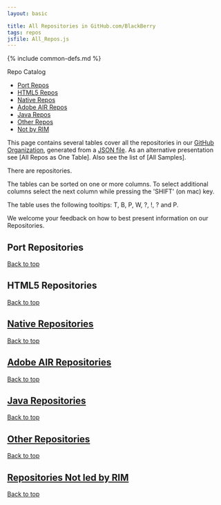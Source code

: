 ```yaml
---
layout: basic

title: All Repositories in GitHub.com/BlackBerry
tags: repos
jsfile: All_Repos.js
---
```

{% include common-defs.md %}

<div id='right'>
<div class='caption'>Repo Catalog</div>
<ul>
<li><a href="#repoPorts">Port Repos</a></li>
<li><a href="#repoHtml5">HTML5 Repos</a></li>
<li><a href="#repoNative">Native Repos</a></li>
<li><a href="#repoAir">Adobe AIR Repos</a></li>
<li><a href="#repoJava">Java Repos</a></li>
<li><a href="#repoOther">Other Repos</a></li>
<li><a href="#repoNotRim">Not by RIM</a></li>
</ul>
</div>

This page contains several tables cover all the repositories in our [GitHub Organization](http://github.com/blackberry),
generated from a [JSON file](All_Repos.json). As an alternative presentation see [All Repos as One Table].
Also see the list of [All Samples].

<p>
There are <span style='font-size:140%;' id='stats-repocount'><!-- dynamic content --></span> repositories.
</p>

The tables can be sorted on one or more columns.  To select additional
columns select the next column while pressing the 'SHIFT' (on mac) key.

The table uses the following tooltips:
<span class="question" tip="(Repo column) A list of 'tags' characterizing this repo (useful?)">T</span>, 
<span class="question" tip="(Repo column) Extra information on the branches in the repository">B</span>,
<span class="question" tip="(Repo column) Repo has Pages">P</span>,
<span class="question" tip="(Repo column) Repo has a Wiki">W</span>,
<span class="question" tip="(Desc column) Extra details on the repository">?</span>,
<span class="warning" tip="(Desc column) Issues to resolve">!</span>,
<span class="question" tip="(in BB10 column) Ported to PlayBook but not yet tested on BB10">?</span>
and
<span class="question" tip="(in Port column) Extra information on porting">P</span>.

We welcome your feedback on how to best present information on our Repositories.

<div id="repoPorts">
<a name="repoPorts"><h2>Port Repositories</h2></a>
</div>

<a href="#top">Back to top</a>

<div id="repoHtml5">
<a name="repoHtml5"><h2>HTML5 Repositories</h2></a>
</div>

<a href="#top">Back to top</a>

<div id="repoNative">
<a href="repoNative"><h2>Native Repositories</h2></a>
</div>

<a href="#top">Back to top</a>

<div id="repoAir">
<a href="repoAir"><h2>Adobe AIR Repositories</h2></a>
</div>

<a href="#top">Back to top</a>

<div id="repoJava">
<a href="repoJava"><h2>Java Repositories</h2></a>
</div>

<a href="#top">Back to top</a>

<div id="repoOther">
<a href="repoOther"><h2>Other Repositories</h2></a>
</div>

<a href="#top">Back to top</a>

<div id="repoNotRim">
<a href="repoNotRim"><h2>Repositories Not led by RIM</h2></a>
</div>

<a href="#top">Back to top</a>

